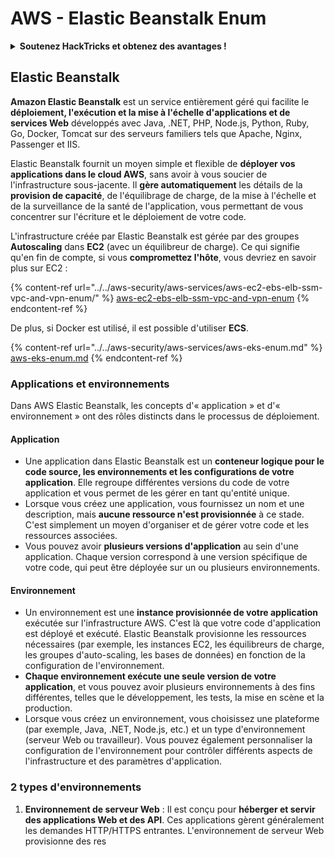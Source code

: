 # AWS - Elastic Beanstalk Enum

<details>

<summary><strong>Soutenez HackTricks et obtenez des avantages !</strong></summary>

* Si vous souhaitez voir votre **entreprise annoncée dans HackTricks** ou si vous souhaitez accéder à la **dernière version de PEASS ou télécharger HackTricks en PDF**, consultez les [**PLANS D'ABONNEMENT**](https://github.com/sponsors/carlospolop) !
* Obtenez le [**swag officiel PEASS & HackTricks**](https://peass.creator-spring.com)
* Découvrez [**The PEASS Family**](https://opensea.io/collection/the-peass-family), notre collection d'[**NFTs**](https://opensea.io/collection/the-peass-family) exclusifs
* **Rejoignez le** 💬 [**groupe Discord**](https://discord.gg/hRep4RUj7f) ou le [**groupe Telegram**](https://t.me/peass) ou **suivez** moi sur **Twitter** 🐦 [**@carlospolopm**](https://twitter.com/carlospolopm).

* **Partagez vos astuces de piratage en soumettant des PR aux** [**HackTricks**](https://github.com/carlospolop/hacktricks) et [**HackTricks Cloud**](https://github.com/carlospolop/hacktricks-cloud) github repos.

</details>

## Elastic Beanstalk

**Amazon Elastic Beanstalk** est un service entièrement géré qui facilite le **déploiement, l'exécution et la mise à l'échelle d'applications et de services Web** développés avec Java, .NET, PHP, Node.js, Python, Ruby, Go, Docker, Tomcat sur des serveurs familiers tels que Apache, Nginx, Passenger et IIS.

Elastic Beanstalk fournit un moyen simple et flexible de **déployer vos applications dans le cloud AWS**, sans avoir à vous soucier de l'infrastructure sous-jacente. Il **gère automatiquement** les détails de la **provision de capacité**, de l'équilibrage de charge, de la mise à l'échelle et de la surveillance de la santé de l'application, vous permettant de vous concentrer sur l'écriture et le déploiement de votre code.

L'infrastructure créée par Elastic Beanstalk est gérée par des groupes **Autoscaling** dans **EC2** (avec un équilibreur de charge). Ce qui signifie qu'en fin de compte, si vous **compromettez l'hôte**, vous devriez en savoir plus sur EC2 :

{% content-ref url="../../aws-security/aws-services/aws-ec2-ebs-elb-ssm-vpc-and-vpn-enum/" %}
[aws-ec2-ebs-elb-ssm-vpc-and-vpn-enum](../../aws-security/aws-services/aws-ec2-ebs-elb-ssm-vpc-and-vpn-enum/)
{% endcontent-ref %}

De plus, si Docker est utilisé, il est possible d'utiliser **ECS**.

{% content-ref url="../../aws-security/aws-services/aws-eks-enum.md" %}
[aws-eks-enum.md](../../aws-security/aws-services/aws-eks-enum.md)
{% endcontent-ref %}

### Applications et environnements

Dans AWS Elastic Beanstalk, les concepts d'« application » et d'« environnement » ont des rôles distincts dans le processus de déploiement.

#### Application

* Une application dans Elastic Beanstalk est un **conteneur logique pour le code source, les environnements et les configurations de votre application**. Elle regroupe différentes versions du code de votre application et vous permet de les gérer en tant qu'entité unique.
* Lorsque vous créez une application, vous fournissez un nom et une description, mais **aucune ressource n'est provisionnée** à ce stade. C'est simplement un moyen d'organiser et de gérer votre code et les ressources associées.
* Vous pouvez avoir **plusieurs versions d'application** au sein d'une application. Chaque version correspond à une version spécifique de votre code, qui peut être déployée sur un ou plusieurs environnements.

#### Environnement

* Un environnement est une **instance provisionnée de votre application** exécutée sur l'infrastructure AWS. C'est là que votre code d'application est déployé et exécuté. Elastic Beanstalk provisionne les ressources nécessaires (par exemple, les instances EC2, les équilibreurs de charge, les groupes d'auto-scaling, les bases de données) en fonction de la configuration de l'environnement.
* **Chaque environnement exécute une seule version de votre application**, et vous pouvez avoir plusieurs environnements à des fins différentes, telles que le développement, les tests, la mise en scène et la production.
* Lorsque vous créez un environnement, vous choisissez une plateforme (par exemple, Java, .NET, Node.js, etc.) et un type d'environnement (serveur Web ou travailleur). Vous pouvez également personnaliser la configuration de l'environnement pour contrôler différents aspects de l'infrastructure et des paramètres d'application.

### 2 types d'environnements

1. **Environnement de serveur Web** : Il est conçu pour **héberger et servir des applications Web et des API**. Ces applications gèrent généralement les demandes HTTP/HTTPS entrantes. L'environnement de serveur Web provisionne des res